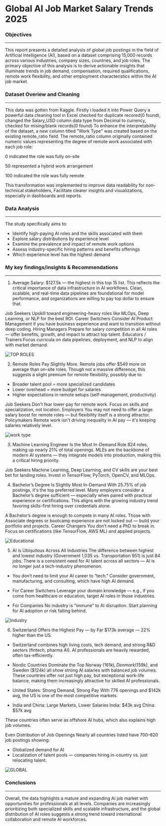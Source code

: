 # Global AI Job Market Salary Trends 2025

### Objectives
---
This report presents a detailed analysis of global job postings in the field of Artificial Intelligence (AI), 
based on a dataset comprising 15,000 records across various industries, company sizes, countries, and job roles. The primary objective of this
analysis is to derive actionable insights that illuminate trends in job demand, compensation, required qualifications, 
remote work flexibility, and other employment characteristics within the AI job market.

### Dataset Overiew and Cleaning 
---
This data was gotten from Kaggle.
Firstly i loaded it into Power Query a powerful data cleaning tool in Excel checked for duplicate recored(0 found), changed the Salary_USD column data type from Decimal to currency, checked for mising/blank records(0 found)
To enhance the interpretability of the dataset, a new column titled "Work Type" was created based on the existing remote_ratio field. The remote_ratio column originally contained numeric values representing the degree of remote work associated with each job role:

0 indicated the role was fully on-site

50 represented a hybrid work arrangement

100 indicated the role was fully remote

This transformation was implemented to improve data readability for non-technical stakeholders, Facilitate clearer insights and visualizations, especially in dashboards and reports.

### Data Analysis
---
The study specifically aims to:

- Identify high-paying AI roles and the skills associated with them
- Explore salary distributions by experience level
- Examine the prevalence and impact of remote work options
- Assess industry-specific hiring patterns and benefits offerings
- Which experience level has the highest demand

### My key findings/insights & Recommendations
---
1. Average Salary: $127.5k — the highest in this top 15 list.
This reflects the critical importance of data infrastructure in AI workflows. 
Clean, scalable, and real-time data pipelines are foundational for model performance, and organizations are willing to pay top dollar to
ensure that.

Job Seekers	Upskill toward engineering-heavy roles like MLOps, Deep Learning, or NLP for the best ROI.
Career Switchers	Consider AI Product Management if you have business experience and want to transition without deep coding.
Hiring Managers	Prepare for salary competition in all AI roles — offer benefits, growth, and impact to attract top talent.
Educators / Trainers	Focus curricula on data pipelines, deployment, and NLP to align with market demand.

![TOP ROLES](https://github.com/user-attachments/assets/a0556075-0345-46bd-b15e-4d44848ee6e5)




2. Remote Roles Pay Slightly More.
Remote jobs offer $549 more on average than on-site roles.
Though not a massive difference, this suggests a slight premium for remote flexibility, possibly due to:
- Broader talent pool = more specialized candidates
- Lower overhead = more budget for salaries
- Higher expectations in remote setups (self-management, productivity)

Job Seekers	Don't fear lower pay for remote work. Focus on skills and specialization, not location.
Employers	You may not need to offer a large salary boost for remote roles — but flexibility itself is a strong attractor.
Policymakers	Remote work isn't driving inequality in AI pay — it's keeping salaries relatively level.

![work type](https://github.com/user-attachments/assets/84a598db-46d5-451e-8f20-cfde0ebd9677)




3. Machine Learning Engineer Is the Most In-Demand Role
824 roles, making up nearly 21% of total openings.
MLEs are the backbone of modern AI systems — they integrate models into production, making this a critical hiring priority.

Job Seekers Machine Learning, Deep Learning, and CV skills are your best bet for landing roles. Invest in TensorFlow, PyTorch, OpenCV, and MLOps.



4. Bachelor’s Degree Is Slightly Most In-Demand
With 25.75% of job postings, it's the top preferred level.
Many employers consider a Bachelor’s degree sufficient — especially when paired with practical experience or certifications.
This aligns with the growing industry trend favoring skills-first hiring over credentials alone.

A Bachelor’s degree is enough to compete in many AI roles. Those with Associate degrees or bootcamp experience are not locked out — build your portfolio and projects.
Career Changers	You don’t need a PhD to break in. Focus on certifications (like TensorFlow, AWS ML) and applied projects.

![Educational](https://github.com/user-attachments/assets/9390e9ba-20e6-4bf1-b12a-d316bdcfec9a)




5. AI is Ubiquitous Across All Industries
The difference between highest and lowest industry (Government 1,035 vs. Transportation 951) is just 84 jobs.
There is a consistent need for AI talent across all sectors — AI is no longer just a tech-industry phenomenon.

- You don’t need to limit your AI career to “tech.” Consider government, manufacturing, and consulting, which have high AI demand.

- For Career Switchers Leverage your domain knowledge — e.g., if you come from healthcare or education, target AI roles in those industries.
- For Companies No industry is “immune” to AI disruption. Start planning for AI adoption or risk falling behind.

![Industry](https://github.com/user-attachments/assets/52514575-4ca0-4aba-bc35-db69ce4b30d9)




6. Switzerland Offers the Highest Pay — by Far
$173k average — 22% higher than the US.
- Switzerland combines high living costs, tech demand, and strong R&D sectors (fintech, pharma AI). AI professionals are heavily rewarded, often tax-efficiently.

- Nordic Countries Dominate the Top
Norway ($161k), Denmark ($159k), and Sweden ($124k) all show strong AI salaries with balanced job volumes.
These countries offer not just high pay, but exceptional work-life balance, making them increasingly attractive for skilled AI professionals.

- United States: Strong Demand, Strong Pay
With 776 openings and $142k avg, the US is one of the most competitive markets.

- India and China: Large Markets, Lower Salaries
India: $43k avg
China: $57k avg

These countries often serve as offshore AI hubs, which also explains high job volumes.

Even Distribution of Job Openings
Nearly all countries listed have 700–820 job postings showing:
- Globalized demand for AI
- Localization of talent pools — companies hiring in-country vs. just relocating talent.

![GLOBAL](https://github.com/user-attachments/assets/d893006c-d94a-49bc-ae53-a7c3e9c16303)



### Conclusions
---
Overall, the data highlights a mature and expanding AI job market with opportunities for professionals at all levels. 
Companies are increasingly prioritizing both specialized skills and scalable infrastructure, and the global distribution of AI roles suggests
a strong trend toward international collaboration and remote AI workforces.




